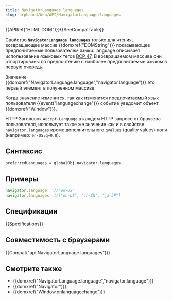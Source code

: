 ```yaml
---
title: NavigatorLanguage.languages
slug: orphaned/Web/API/NavigatorLanguage/languages
---
```


{{APIRef("HTML DOM")}}{{SeeCompatTable}}

Свойство **`NavigatorLanguage.languages`** только для чтения, возвращающее массив {{domxref("DOMString")}} показывающее предпочитаемые пользователем языки. language описывает использование языковых тегов [BCP 47](http://tools.ietf.org/html/bcp47). В возвращаемом массиве они отсортированы по предпочтению с наиболее предпочитаемые языком в первую очередь.

Значение {{domxref("NavigatorLanguage.language","navigator.language")}} это первый элемент в полученном массиве.

Когда значение изменится, так как изменится предпочитаемый язык пользователя {{event("languagechange")}} событие уведомит объект {{domxref("Window")}}.

HTTP Заголовок `Accept-Language` в каждом HTTP запросе от браузера пользователя, использует такое же значение как и в свойстве `navigator.languages` кроме дополнительного `qvalues` (quality values) поля (например: `en-US;q=0.8`).

## Синтаксис

```
preferredLanguages = globalObj.navigator.languages
```

## Примеры

```js
navigator.language   //"en-US"
navigator.languages  //["en-US", "zh-CN", "ja-JP"]
```

## Спецификации

{{Specifications}}

## Совместимость с браузерами

{{Compat("api.NavigatorLanguage.languages")}}

## Смотрите также

- {{domxref("NavigatorLanguage.language","navigator.language")}}
- {{domxref("Navigator")}}
- {{domxref("Window.onlanguagechange")}}
